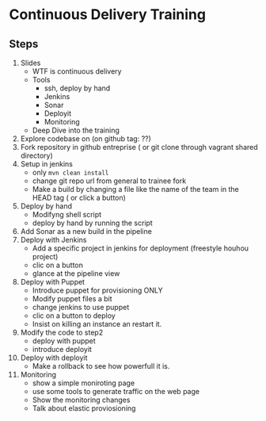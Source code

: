 # Continuous Delivery Training

## Steps

1. Slides
	* WTF is continuous delivery
	* Tools
		* ssh, deploy by hand
		* Jenkins
		* Sonar
		* Deployit
		* Monitoring
	* Deep Dive into the training
1. Explore codebase on (on github tag: ??)
1. Fork repository in github entreprise ( or git clone through vagrant shared directory)
1. Setup in jenkins
	* only `mvn clean install`
	* change git repo url from general to trainee fork
	* Make a build by changing a file like the name of the team in the HEAD tag ( or click a button)
1. Deploy by hand
	* Modifyng shell script
	* deploy by hand by running the script
1. Add Sonar as a new build in the pipeline
1. Deploy with Jenkins
	* Add a specific project in jenkins for deployment (freestyle houhou project)
	* clic on a button
	* glance at the pipeline view
1. Deploy with Puppet
	* Introduce puppet for provisioning ONLY
	* Modify puppet files a bit
	* change jenkins to use puppet
	* clic on a button to deploy
	* Insist on killing an instance an restart it.
1. Modify the code to step2 
	* deploy with puppet
	* introduce deployit
1. Deploy with deployit
	* Make a rollback to see how powerfull it is.
1. Monitoring
	* show a simple moniroting page
	* use some tools to generate traffic on the web page
	* Show the monitoring changes
	* Talk about elastic proviosioning